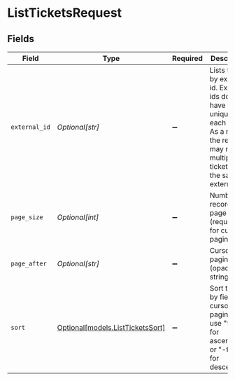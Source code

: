 # ListTicketsRequest


## Fields

| Field                                                                                                                                                               | Type                                                                                                                                                                | Required                                                                                                                                                            | Description                                                                                                                                                         |
| ------------------------------------------------------------------------------------------------------------------------------------------------------------------- | ------------------------------------------------------------------------------------------------------------------------------------------------------------------- | ------------------------------------------------------------------------------------------------------------------------------------------------------------------- | ------------------------------------------------------------------------------------------------------------------------------------------------------------------- |
| `external_id`                                                                                                                                                       | *Optional[str]*                                                                                                                                                     | :heavy_minus_sign:                                                                                                                                                  | Lists tickets by external id. External ids don't have to be unique for each ticket. As a result, the request may return multiple tickets with the same external id. |
| `page_size`                                                                                                                                                         | *Optional[int]*                                                                                                                                                     | :heavy_minus_sign:                                                                                                                                                  | Number of records per page (required for cursor pagination)                                                                                                         |
| `page_after`                                                                                                                                                        | *Optional[str]*                                                                                                                                                     | :heavy_minus_sign:                                                                                                                                                  | Cursor for pagination (opaque string)                                                                                                                               |
| `sort`                                                                                                                                                              | [Optional[models.ListTicketsSort]](../models/listticketssort.md)                                                                                                    | :heavy_minus_sign:                                                                                                                                                  | Sort tickets by field (for cursor pagination use "field" for ascending or "-field" for descending)                                                                  |